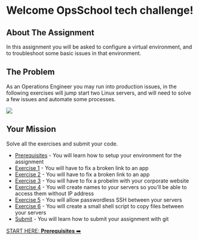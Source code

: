 # Welcome OpsSchool tech challenge!

## About The Assignment

In this assignment you will be asked to configure a virtual environment, and to troubleshoot some basic issues in that environment.

## The Problem
As an Operations Engineer you may run into production issues, in the following exercises will jump start two Linux servers, and will need to solve a few issues and automate some processes. 

![](https://media.giphy.com/media/xT5LMQSg7kWT4zqsVy/giphy.gif)

## Your Mission
Solve all the exercises and submit your code. 
- [Prerequisites](prerequisites.md) - You will learn how to setup your environment for the assignment
- [Exercise 1](exercise-1.md) - You will have to fix a broken link to an app
- [Exercise 2](exercise-2.md) - You will have to fix a broken link to an app
- [Exercise 3](exercise-3.md) - You will have to fix a probelm with your corporate website 
- [Exercise 4](exercise-4.md) - You will create names to your servers so you'll be able to access them without IP address
- [Exercise 5](exercise-5.md) - You will allow passwordless SSH between your servers
- [Exercise 6](exercise-6.md) - You will create a small shell script to copy files between your servers
- [Submit](submit.md) - You will learn how to submit your assignment with git

[START HERE: **Prerequisites** ➡️](prerequisites.md)